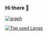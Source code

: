 ### Hi there 👋

<!-- グラフ -->
[![graph](https://github-profile-summary-cards.vercel.app/api/cards/profile-details?username=kirikirihara&theme=synthwave)](https://github.com/kirikirihara/)

<!-- ソースコード統計 -->
[![Top used Langs](https://github-readme-stats.vercel.app/api/top-langs/?username=kirikirihara&layout=compact&theme=synthwave)](https://github.com/kirikirihara/)

<!-- リポジトリステータス -->
<!--
[![kirikirihara's github stats](https://github-readme-stats.vercel.app/api?username=kirikirihara&hide=contribs&count_private=true&show_icons=true&theme=synthwave)](https://github.com/kirikirihara/)
-->

<!--
**kirikirihara/kirikirihara** is a ✨ _special_ ✨ repository because its `README.md` (this file) appears on your GitHub profile.

Here are some ideas to get you started:

- 🔭 I’m currently working on ...
- 🌱 I’m currently learning ...
- 👯 I’m looking to collaborate on ...
- 🤔 I’m looking for help with ...
- 💬 Ask me about ...
- 📫 How to reach me: ...
- 😄 Pronouns: ...
- ⚡ Fun fact: ...
-->

